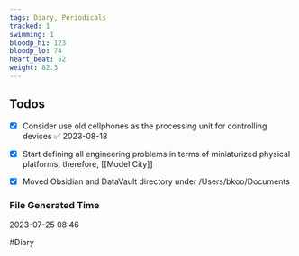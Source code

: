 ```yaml
---
tags: Diary, Periodicals
tracked: 1
swimming: 1
bloodp_hi: 123
bloodp_lo: 74
heart_beat: 52
weight: 82.3
---
```


## Todos
- [x] Consider use old cellphones as the processing unit for controlling devices ✅ 2023-08-18
- [x] Start defining all engineering problems in terms of miniaturized physical platforms, therefore, [[Model City]]
- [x] Moved Obsidian and DataVault directory under /Users/bkoo/Documents


### File Generated Time
2023-07-25 08:46

#Diary 